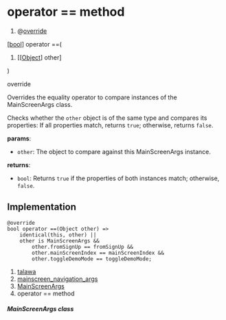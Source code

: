 
<div>

# operator == method

</div>


<div>

1.  @[override](https://api.flutter.dev/flutter/dart-core/override-constant.html)

</div>

[[bool](https://api.flutter.dev/flutter/dart-core/bool-class.html)]
operator ==(

1.  [[[Object](https://api.flutter.dev/flutter/dart-core/Object-class.md)]
    other]

)


override




Overrides the equality operator to compare instances of the
MainScreenArgs class.

Checks whether the `other` object is of the same type and compares its
properties: If all properties match, returns `true`; otherwise, returns
`false`.

**params**:

-   `other`: The object to compare against this MainScreenArgs instance.

**returns**:

-   `bool`: Returns `true` if the properties of both instances match;
    otherwise, `false`.



## Implementation

``` language-dart
@override
bool operator ==(Object other) =>
    identical(this, other) ||
    other is MainScreenArgs &&
        other.fromSignUp == fromSignUp &&
        other.mainScreenIndex == mainScreenIndex &&
        other.toggleDemoMode == toggleDemoMode;
```







1.  [talawa](../../index.md)
2.  [mainscreen_navigation_args](../../models_mainscreen_navigation_args/)
3.  [MainScreenArgs](../../models_mainscreen_navigation_args/MainScreenArgs-class.md)
4.  operator == method

##### MainScreenArgs class







